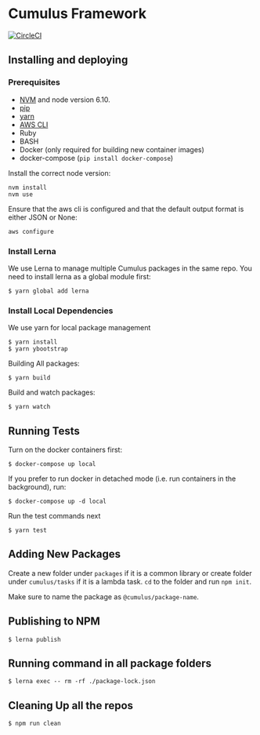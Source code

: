 # Cumulus Framework

[![CircleCI](https://circleci.com/gh/cumulus-nasa/cumulus.svg?style=svg&circle-token=4a16cbbdacb6396c709309ef5ac87479c9dc8bd1)](https://circleci.com/gh/cumulus-nasa/cumulus)

## Installing and deploying

### Prerequisites

* [NVM](https://github.com/creationix/nvm) and node version 6.10.
* [pip](https://pip.pypa.io/en/stable/installing/)
* [yarn](https://yarnpkg.com/en/)
* [AWS CLI](http://docs.aws.amazon.com/cli/latest/userguide/installing.html)
* Ruby
* BASH
* Docker (only required for building new container images)
* docker-compose (`pip install docker-compose`)

Install the correct node version:

```
nvm install
nvm use
```

Ensure that the aws cli is configured and that the default output format is either JSON or None:

```
aws configure
```

### Install Lerna

We use Lerna to manage multiple Cumulus packages in the same repo. You need to install lerna as a global module first:

    $ yarn global add lerna

### Install Local Dependencies

We use yarn for local package management

    $ yarn install
    $ yarn ybootstrap

Building All packages:

    $ yarn build

Build and watch packages:

    $ yarn watch

## Running Tests

Turn on the docker containers first:

    $ docker-compose up local

If you prefer to run docker in detached mode (i.e. run containers in the background), run:

    $ docker-compose up -d local

Run the test commands next

    $ yarn test

## Adding New Packages

Create a new folder under `packages` if it is a common library or create folder under `cumulus/tasks` if it is a lambda task. `cd` to the folder and run `npm init`.

Make sure to name the package as `@cumulus/package-name`.

## Publishing to NPM

    $ lerna publish

## Running command in all package folders

    $ lerna exec -- rm -rf ./package-lock.json

## Cleaning Up all the repos

    $ npm run clean


